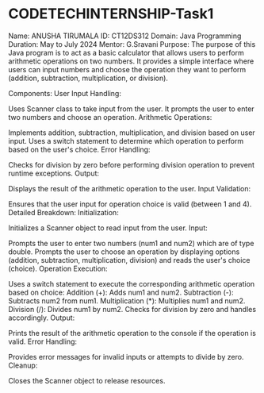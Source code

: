 # CODETECHINTERNSHIP-Task1
Name: ANUSHA TIRUMALA
ID: CT12DS312
Domain: Java Programming
Duration: May to July 2024
Mentor: G.Sravani
Purpose:
The purpose of this Java program is to act as a basic calculator that allows users to perform arithmetic operations on two numbers. It provides a simple interface where users can input numbers and choose the operation they want to perform (addition, subtraction, multiplication, or division).

Components:
User Input Handling:

Uses Scanner class to take input from the user. It prompts the user to enter two numbers and choose an operation.
Arithmetic Operations:

Implements addition, subtraction, multiplication, and division based on user input.
Uses a switch statement to determine which operation to perform based on the user's choice.
Error Handling:

Checks for division by zero before performing division operation to prevent runtime exceptions.
Output:

Displays the result of the arithmetic operation to the user.
Input Validation:

Ensures that the user input for operation choice is valid (between 1 and 4).
Detailed Breakdown:
Initialization:

Initializes a Scanner object to read input from the user.
Input:

Prompts the user to enter two numbers (num1 and num2) which are of type double.
Prompts the user to choose an operation by displaying options (addition, subtraction, multiplication, division) and reads the user's choice (choice).
Operation Execution:

Uses a switch statement to execute the corresponding arithmetic operation based on choice:
Addition (+): Adds num1 and num2.
Subtraction (-): Subtracts num2 from num1.
Multiplication (*): Multiplies num1 and num2.
Division (/): Divides num1 by num2. Checks for division by zero and handles accordingly.
Output:

Prints the result of the arithmetic operation to the console if the operation is valid.
Error Handling:

Provides error messages for invalid inputs or attempts to divide by zero.
Cleanup:

Closes the Scanner object to release resources.
